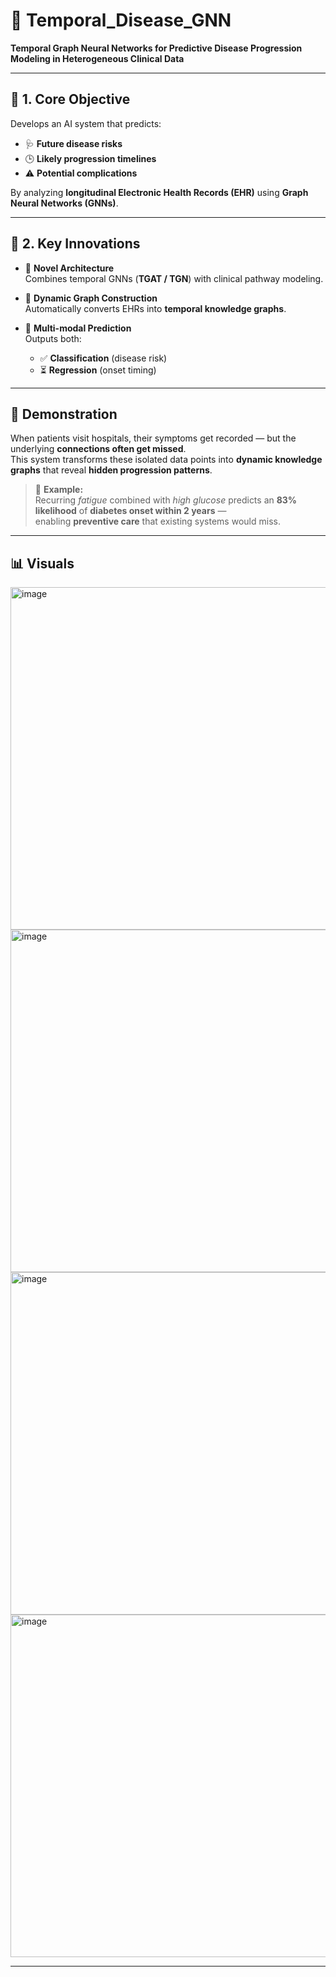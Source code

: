 # 🧠 Temporal_Disease_GNN

**Temporal Graph Neural Networks for Predictive Disease Progression Modeling in Heterogeneous Clinical Data**

---

## 🚀 1. Core Objective

Develops an AI system that predicts:

- 🩺 **Future disease risks**
- 🕒 **Likely progression timelines**
- ⚠️ **Potential complications**

By analyzing **longitudinal Electronic Health Records (EHR)** using **Graph Neural Networks (GNNs)**.

---

## 🔬 2. Key Innovations

- 🧩 **Novel Architecture**  
  Combines temporal GNNs (**TGAT / TGN**) with clinical pathway modeling.

- 🔄 **Dynamic Graph Construction**  
  Automatically converts EHRs into **temporal knowledge graphs**.

- 🧠 **Multi-modal Prediction**  
  Outputs both:
  - ✅ **Classification** (disease risk)
  - ⏳ **Regression** (onset timing)

---

## 🧪 Demonstration

When patients visit hospitals, their symptoms get recorded — but the underlying **connections often get missed**.  
This system transforms these isolated data points into **dynamic knowledge graphs** that reveal **hidden progression patterns**.

> 🧠 **Example:**  
> Recurring _fatigue_ combined with _high glucose_ predicts an **83% likelihood** of **diabetes onset within 2 years** —  
> enabling **preventive care** that existing systems would miss.

---

## 📊 Visuals

<img width="975" height="548" alt="image" src="https://github.com/user-attachments/assets/ad1703ca-54b6-4769-bc16-c864b20cddde" />

<img width="975" height="548" alt="image" src="https://github.com/user-attachments/assets/42cf22a3-d0b4-4f30-9892-999f739bad3b" />

<img width="975" height="548" alt="image" src="https://github.com/user-attachments/assets/35cbb396-6286-48e5-9944-65bb7d961c32" />

<img width="975" height="548" alt="image" src="https://github.com/user-attachments/assets/e21feb08-8b43-464b-a4d5-0c99ed01c0d9" />

---

